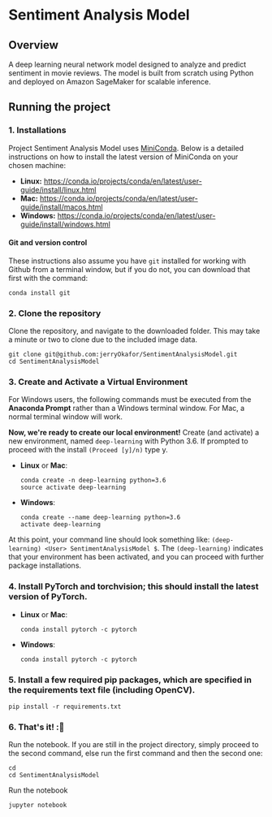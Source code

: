 # Sentiment Analysis Model

## Overview

A deep learning neural network model designed to analyze and predict sentiment in movie reviews. The model is built from
scratch using Python and deployed on Amazon SageMaker for scalable inference.

## Running the project
### 1. Installations
Project Sentiment Analysis Model uses [MiniConda](https://docs.anaconda.com/miniconda/). 
Below is a detailed instructions on how to install the latest version of MiniConda on your chosen machine:

- **Linux:** https://conda.io/projects/conda/en/latest/user-guide/install/linux.html
- **Mac:** https://conda.io/projects/conda/en/latest/user-guide/install/macos.html
- **Windows:** https://conda.io/projects/conda/en/latest/user-guide/install/windows.html

#### Git and version control
These instructions also assume you have `git` installed for working with Github from a terminal window, but if you do not, you can download that first with the command:
```
conda install git
```

### 2. Clone the repository
Clone the repository, and navigate to the downloaded folder. This may take a minute or two to clone due to the included image data.

```
git clone git@github.com:jerryOkafor/SentimentAnalysisModel.git
cd SentimentAnalysisModel
```


### 3. Create and Activate a Virtual Environment
For Windows users, the following commands must be executed from the **Anaconda Prompt** rather than a Windows terminal window. For Mac, a normal terminal window will work. 


**Now, we're ready to create our local environment!**
Create (and activate) a new environment, named `deep-learning` with Python 3.6. If prompted to proceed with the install `(Proceed [y]/n)` type y.

- __Linux__ or __Mac__: 

	```
	conda create -n deep-learning python=3.6
	source activate deep-learning
	```
- __Windows__: 


	```
	conda create --name deep-learning python=3.6
	activate deep-learning
	```
	
At this point, your command line should look something like: `(deep-learning) <User> SentimentAnalysisModel $`. The `(deep-learning)` indicates that your environment has been activated, and you can proceed with further package installations.

	
### 4. Install PyTorch and torchvision; this should install the latest version of PyTorch.
	
- __Linux__ or __Mac__: 

	```
	conda install pytorch -c pytorch 
	```
	
- __Windows__: 

	```
	conda install pytorch -c pytorch
	```
### 5. Install a few required pip packages, which are specified in the requirements text file (including OpenCV).

```
pip install -r requirements.txt
```

### 6. That's it! :🥳
Run the notebook. If you are still in the project directory, simply proceed to the second command, else run the first command and then the second one:

```
cd
cd SentimentAnalysisModel
```
Run the notebook

```
jupyter notebook

```
